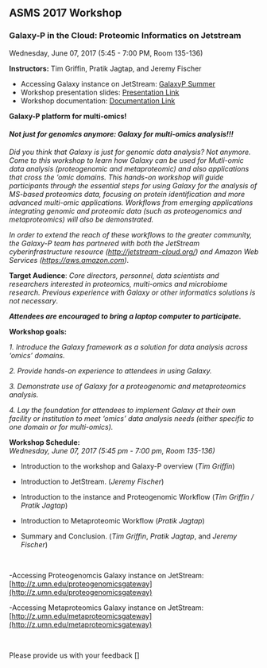 ## **ASMS 2017 Workshop**

### **Galaxy-P in the Cloud: Proteomic Informatics on Jetstream**
Wednesday, June 07, 2017 (5:45 - 7:00 PM, Room 135-136) 

**Instructors:** Tim Griffin, Pratik Jagtap, and Jeremy Fischer

- Accessing Galaxy instance on JetStream: [GalaxyP Summer](http://z.umn.edu/galaxypsummer)
- Workshop presentation slides: [Presentation Link](link.link)
- Workshop documentation: [Documentation Link](link.link)

**Galaxy-P platform for multi-omics!**

#### ***Not just for genomics anymore: Galaxy for multi-omics analysis!!!*** 
_Did you think that Galaxy is just for genomic data analysis? Not anymore. Come to this workshop to learn how Galaxy can be used for Mutli-omic data analysis (proteogenomic and metaproteomic) and also applications that cross the ‘omic domains. This hands-on workshop will guide participants through the essential steps for using Galaxy for the analysis of MS-based proteomics data, focusing on protein identification and more advanced multi-omic applications. Workflows from emerging applications integrating genomic and proteomic data (such as proteogenomics and metaproteomics) will also be demonstrated._

_In order to extend the reach of these workflows to the greater community, the Galaxy-P team has partnered with both the JetStream cyberinfrastructure resource (http://jetstream-cloud.org/) and Amazon Web Services (https://aws.amazon.com)_.  

**Target Audience**: _Core directors, personnel, data scientists and researchers interested in proteomics, multi-omics and microbiome research. Previous experience with Galaxy or other informatics solutions is not necessary_.


**_Attendees are encouraged to bring a laptop computer to participate._**
<br>

**Workshop goals:**

_1. Introduce the Galaxy framework as a solution for data analysis across ‘omics’ domains._

_2. Provide hands-on experience to attendees in using Galaxy._

_3. Demonstrate use of Galaxy for a proteogenomic and metaproteomics analysis._

_4. Lay the foundation for attendees to implement Galaxy at their own facility or institution to meet ‘omics’ data analysis needs (either specific to one domain or for multi-omics)._

**Workshop Schedule:**
<br>
 _Wednesday, June 07, 2017 (5:45 pm - 7:00 pm, Room 135-136)_
 
- Introduction to the workshop and Galaxy-P overview (_Tim Griffin_)
 
- Introduction to JetStream. (_Jeremy Fischer_)
 
- Introduction to the instance and Proteogenomic Workflow (_Tim Griffin / Pratik Jagtap_)
 
- Introduction to Metaproteomic Workflow (_Pratik Jagtap_)
 
- Summary and Conclusion. (_Tim Griffin_, _Pratik Jagtap_, and _Jeremy Fischer_)

<br>

-Accessing Proteogenomcis Galaxy instance on JetStream: [http://z.umn.edu/proteogenomicsgateway](http://z.umn.edu/proteogenomicsgateway)

-Accessing Metaproteomics Galaxy instance on JetStream: [http://z.umn.edu/metaproteomicsgateway](http://z.umn.edu/metaproteomicsgateway)

<br>

Please provide us with your feedback []


